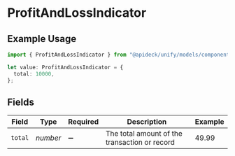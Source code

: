 # ProfitAndLossIndicator

## Example Usage

```typescript
import { ProfitAndLossIndicator } from "@apideck/unify/models/components";

let value: ProfitAndLossIndicator = {
  total: 10000,
};
```

## Fields

| Field                                         | Type                                          | Required                                      | Description                                   | Example                                       |
| --------------------------------------------- | --------------------------------------------- | --------------------------------------------- | --------------------------------------------- | --------------------------------------------- |
| `total`                                       | *number*                                      | :heavy_minus_sign:                            | The total amount of the transaction or record | 49.99                                         |